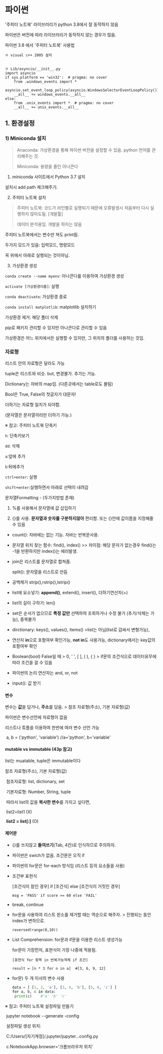 # 파이썬

'주피터 노트북' 라이브러리가 python 3.8에서 잘 동작하지 않음

파이썬은 버전에 따라 라이브러리가 동작하지 않는 경우가 많음. 



파이썬 3.8 에서 '주피터 노트북' 사용법

```
ㅇ visual c++ 2005 설치


ㅇ Lib/asyncio/__init__.py
import asyncio
if sys.platform == 'win32':  # pragma: no cover
    from .windows_events import *
    asyncio.set_event_loop_policy(asyncio.WindowsSelectorEventLoopPolicy())
    __all__ += windows_events.__all__
else:
    from .unix_events import *  # pragma: no cover
    __all__ += unix_events.__all__
```



## 1. 환경설정



### 1) Miniconda 설치

> Anaconda: 가상환경을 통해 파이썬 버전을 설정할 수 있음. python 언어를 관리해주는 것.
>
> Miniconda: 용량을 줄인 아나콘다

1. miniconda 사이트에서 Python 3.7 설치

설치시 add path 체크해주기.



2. 주피터 노트북 설치

> 주피터 노트북: 코드가 라인별로 실행되기 때문에 오류발생시 처음부터 다시 실행하지 않아도됨. [개발툴]
>
> 데이터 분석용임. 개발을 하지는 않음

주피터 노트북에서는 변수만 쳐도 print됨.

두가지 모드가 있음: 입력모드, 명령모드

꼭 위에서 아래로 실행되는 것이아님.



3. 가상환경 생성

`conda create --name myenv`: 아나콘다를 이용하여 가상환경 생성

`activate [가상환경이름]`: 실행

`conda deactivate`: 가상환경 종료

`conda install matplotlib`: matplotlib 설치하기

가상환경 제거: 해당 폴더 삭제

pip로 패키지 관리할 수 있지만 아나콘다로 관리할 수 있음

가상환경은 어느 위치에서든 실행할 수 있지만, 그 위치의 폴더를 사용하는 것임.



### 자료형

리스트 안의 자료형은 달라도 가능

tuple은 리스트와 비슷. but, 변경불가. 추가는 가능.

Dictionary는 자바의 map임. (다른곳에서는 table로도 불림)

Bool은 True, False의 첫글자가 대문자!



더하기는 자료형 일치가 되야함.

(문자열은 문자열끼리만 더하기 가능.)



※ 참고: 주피터 노트북 단축키

`h`: 단축키보기

`dd`: 삭제

`a`:앞에 추가

`b`:뒤에추가

`ctrl+enter`: 실행

`shift+enter`:실행하면서 아래로 선택이 내려감



문자열Formatting - (두가지방법 존재)

1. %를 사용해서 문자열에 값 삽입하기

2. {}를 사용. **문자열과 숫자를 구분하지않아** 편리함. 또는 {}안에 값이름을 지정해줄 수 있음



- count(): 자바에는 없는 기능. 자바는 반복문사용.

- 문자열 위치 찾는 함수: find(), index() >> 차이점: 해당 문자가 없는경우 find()는 -1을 반환하지만 index()는 에러발생.

- join은 리스트를 문자열로 합쳐줌.

  split(): 문자열을 리스트로 만듬

- 공백제거 strip(),rstrip(),lstrip()

- list에 요소넣기: **append()**, extend(), insert(), 더하기연산자(+)

- list의 길이 구하기: len()

- set은 순서가 없으므로 **특정 값만** 선택하여 조회하거나 수정 불가 (추가/삭제는 가능), 중복불가

- dirctionary: keys(), values(), items()  >list는 아님(list로 감싸서 변형가능),

- 연산자 **in**으로 포함여부 확인가능, **not in**도 사용가능, dictionary에서는 key값의 포함여부 확인

- Boolean(bool) False일 때  > 0, ' ', [ ], ( ), { }   > if문의 조건식으로 데이터유무에 따라 조건을 걸 수 있음

- 파이썬의 논리 연산자는 and, or, not 



- input(): 값 받기





#### 변수

변수는 **값**을 담거나, **주소**를 담음. > 참조 자료형(주소), 기본 자료형(값)

파이썬은 변수선언에 자료형이 없음

리스트나 튜플을 이용하여 한번에 여러 변수 선언 가능

​	 a, b = ('python', 'variable')   //a='python', b='variable'





#### mutable vs immutable (43p 참고)

list는 muatable, tuple은 immutable이다

참조 자료형(주소), 기본 자료형(값)

​	참조자료형: list, dictionary, set

​	기본자료형: Number, String, tuple

​	따라서 list의 값을 **복사한 변수**를 가지고 싶다면, 

​		list2=list1  (X) 

​		**list2 = list[:]**  (O)





#### 제어문

- {}를 쓰지않고 **들여쓰기**(Tab, 4칸)로 인식하므로 주의하자.

- 파이썬은 swich가 없음. 조건문은 오직 if

- 파이썬의 for문은 for-each 방식임 (리스트 등의 요소들을 사용)

- 조건부 표현식

   [조건식이 참인 경우] if [조건식] else [조건식이 거짓인 경우]

  `msg = 'PASS' if score >= 60 else 'FAIL'`

- break, continue

- for문을 사용하여 리스트 윈소를 제거할 때는 역순으로 해주자. > 진행되는 동안 index가 변하므로.

   `reversed(range(0,10))`

- List Comprehension: for문과 if문을 이용한 리스트 생성가능

  for문이 가장먼저, 표현식이 가장 나중에 적용됨.

  `[표현식 for 항목 in 반복가능객체 if 조건]`

  `result = [n * 3 for n in a]	#[3, 6, 9, 12]`
  
- for문) 두 개 이사의 변수 사용

   ```python
   data = [ [1, 2, 'a'], [3, 4, 'b'], [5, 6, 'c'] ]
   for a, b, c in data:
   	print(c)	#'a' 'b' 'c'
   ```

   



※ 참고: 주피터 노트북 설정파일 만들기

​	jupyter notebook --generate -config

​	설정파일 생성 위치:

​	C:/Users/[자기계정]/.jupyter/jupyter...config.py

​	c.NotebookApp.browser='크롬브라우저 위치'



